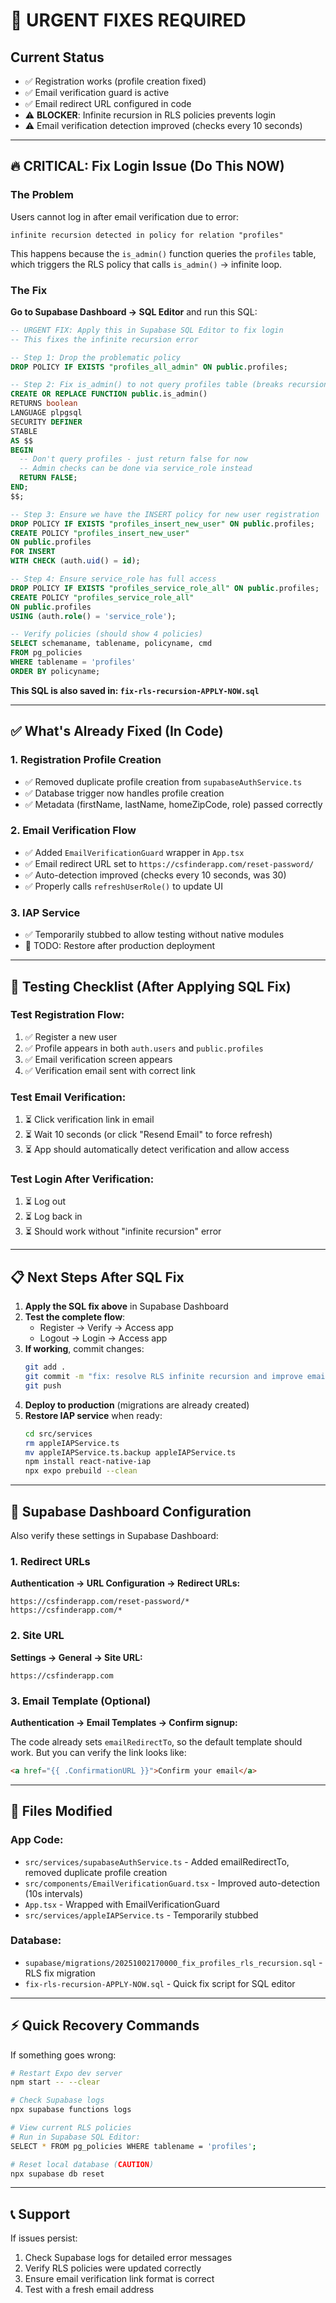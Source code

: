 # 🚨 URGENT FIXES REQUIRED

## Current Status
- ✅ Registration works (profile creation fixed)
- ✅ Email verification guard is active
- ✅ Email redirect URL configured in code
- ⚠️ **BLOCKER**: Infinite recursion in RLS policies prevents login
- ⚠️ Email verification detection improved (checks every 10 seconds)

---

## 🔥 CRITICAL: Fix Login Issue (Do This NOW)

### The Problem
Users cannot log in after email verification due to error:
```
infinite recursion detected in policy for relation "profiles"
```

This happens because the `is_admin()` function queries the `profiles` table, which triggers the RLS policy that calls `is_admin()` → infinite loop.

### The Fix

**Go to Supabase Dashboard → SQL Editor** and run this SQL:

```sql
-- URGENT FIX: Apply this in Supabase SQL Editor to fix login
-- This fixes the infinite recursion error

-- Step 1: Drop the problematic policy
DROP POLICY IF EXISTS "profiles_all_admin" ON public.profiles;

-- Step 2: Fix is_admin() to not query profiles table (breaks recursion)
CREATE OR REPLACE FUNCTION public.is_admin()
RETURNS boolean
LANGUAGE plpgsql
SECURITY DEFINER
STABLE
AS $$
BEGIN
  -- Don't query profiles - just return false for now
  -- Admin checks can be done via service_role instead
  RETURN FALSE;
END;
$$;

-- Step 3: Ensure we have the INSERT policy for new user registration
DROP POLICY IF EXISTS "profiles_insert_new_user" ON public.profiles;
CREATE POLICY "profiles_insert_new_user"
ON public.profiles
FOR INSERT
WITH CHECK (auth.uid() = id);

-- Step 4: Ensure service_role has full access
DROP POLICY IF EXISTS "profiles_service_role_all" ON public.profiles;
CREATE POLICY "profiles_service_role_all"
ON public.profiles
USING (auth.role() = 'service_role');

-- Verify policies (should show 4 policies)
SELECT schemaname, tablename, policyname, cmd
FROM pg_policies
WHERE tablename = 'profiles'
ORDER BY policyname;
```

**This SQL is also saved in: `fix-rls-recursion-APPLY-NOW.sql`**

---

## ✅ What's Already Fixed (In Code)

### 1. Registration Profile Creation
- ✅ Removed duplicate profile creation from `supabaseAuthService.ts`
- ✅ Database trigger now handles profile creation
- ✅ Metadata (firstName, lastName, homeZipCode, role) passed correctly

### 2. Email Verification Flow
- ✅ Added `EmailVerificationGuard` wrapper in `App.tsx`
- ✅ Email redirect URL set to `https://csfinderapp.com/reset-password/`
- ✅ Auto-detection improved (checks every 10 seconds, was 30)
- ✅ Properly calls `refreshUserRole()` to update UI

### 3. IAP Service
- ✅ Temporarily stubbed to allow testing without native modules
- 📝 TODO: Restore after production deployment

---

## 🎯 Testing Checklist (After Applying SQL Fix)

### Test Registration Flow:
1. ✅ Register a new user
2. ✅ Profile appears in both `auth.users` and `public.profiles`
3. ✅ Email verification screen appears
4. ✅ Verification email sent with correct link

### Test Email Verification:
1. ⏳ Click verification link in email
2. ⏳ Wait 10 seconds (or click "Resend Email" to force refresh)
3. ⏳ App should automatically detect verification and allow access

### Test Login After Verification:
1. ⏳ Log out
2. ⏳ Log back in
3. ⏳ Should work without "infinite recursion" error

---

## 📋 Next Steps After SQL Fix

1. **Apply the SQL fix above** in Supabase Dashboard
2. **Test the complete flow**:
   - Register → Verify → Access app
   - Logout → Login → Access app
3. **If working**, commit changes:
   ```bash
   git add .
   git commit -m "fix: resolve RLS infinite recursion and improve email verification"
   git push
   ```
4. **Deploy to production** (migrations are already created)
5. **Restore IAP service** when ready:
   ```bash
   cd src/services
   rm appleIAPService.ts
   mv appleIAPService.ts.backup appleIAPService.ts
   npm install react-native-iap
   npx expo prebuild --clean
   ```

---

## 🔧 Supabase Dashboard Configuration

Also verify these settings in Supabase Dashboard:

### 1. Redirect URLs
**Authentication → URL Configuration → Redirect URLs:**
```
https://csfinderapp.com/reset-password/*
https://csfinderapp.com/*
```

### 2. Site URL
**Settings → General → Site URL:**
```
https://csfinderapp.com
```

### 3. Email Template (Optional)
**Authentication → Email Templates → Confirm signup:**

The code already sets `emailRedirectTo`, so the default template should work. But you can verify the link looks like:
```html
<a href="{{ .ConfirmationURL }}">Confirm your email</a>
```

---

## 📁 Files Modified

### App Code:
- `src/services/supabaseAuthService.ts` - Added emailRedirectTo, removed duplicate profile creation
- `src/components/EmailVerificationGuard.tsx` - Improved auto-detection (10s intervals)
- `App.tsx` - Wrapped with EmailVerificationGuard
- `src/services/appleIAPService.ts` - Temporarily stubbed

### Database:
- `supabase/migrations/20251002170000_fix_profiles_rls_recursion.sql` - RLS fix migration
- `fix-rls-recursion-APPLY-NOW.sql` - Quick fix script for SQL editor

---

## ⚡ Quick Recovery Commands

If something goes wrong:

```bash
# Restart Expo dev server
npm start -- --clear

# Check Supabase logs
npx supabase functions logs

# View current RLS policies
# Run in Supabase SQL Editor:
SELECT * FROM pg_policies WHERE tablename = 'profiles';

# Reset local database (CAUTION)
npx supabase db reset
```

---

## 📞 Support

If issues persist:
1. Check Supabase logs for detailed error messages
2. Verify RLS policies were updated correctly
3. Ensure email verification link format is correct
4. Test with a fresh email address
